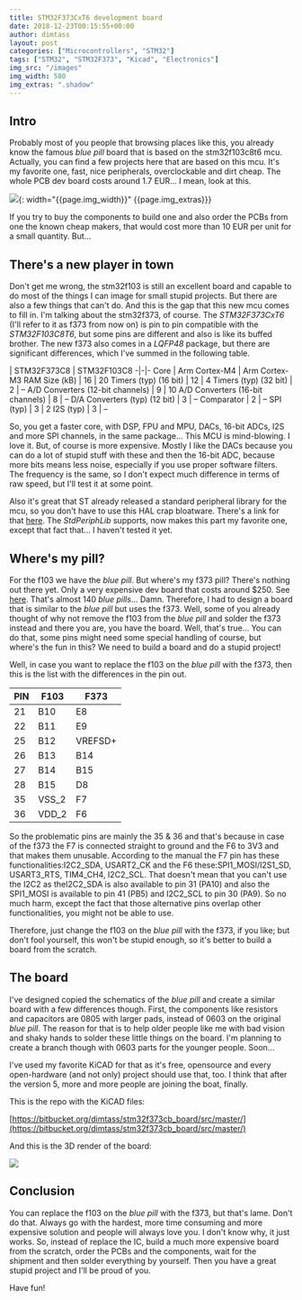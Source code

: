 ```yaml
---
title: STM32F373CxT6 development board
date: 2018-12-23T00:15:55+00:00
author: dimtass
layout: post
categories: ["Microcontrollers", "STM32"]
tags: ["STM32", "STM32F373", "Kicad", "Electronics"]
img_src: "/images"
img_width: 580
img_extras: ".shadow"
---
```

## Intro

Probably most of you people that browsing places like this, you already know the famous _blue pill_ board that is based on the stm32f103c8t6 mcu. Actually, you can find a few projects here that are based on this mcu. It's my favorite one, fast, nice peripherals, overclockable and dirt cheap. The whole PCB dev board costs around 1.7 EUR... I mean, look at this.

![]({{page.img_src}}/ebay-stm32f103c8t6.png){: width="{{page.img_width}}" {{page.img_extras}}}

If you try to buy the components to build one and also order the PCBs from one the known cheap makers, that would cost more than 10 EUR per unit for a small quantity. But...

## There's a new player in town

Don't get me wrong, the stm32f103 is still an excellent board and capable to do most of the things I can image for small stupid projects. But there are also a few things that can't do. And this is the gap that this new mcu comes to fill in. I'm talking about the stm32f373, of course. The _STM32F373CxT6_ (I'll refer to it as f373 from now on) is pin to pin compatible with the _STM32F103C8T6_, but some pins are different and also is like its buffed brother. The new f373 also comes in a _LQFP48_ package, but there are significant differences, which I've summed in the following table.

 | STM32F373C8 | STM32F103C8
 -|-|-
Core | Arm Cortex-M4 | Arm Cortex-M3
RAM Size (kB)	| 16 | 20
Timers (typ) (16 bit)	| 12 | 4
Timers (typ) (32 bit)	| 2	| –
A/D Converters (12-bit channels) | 9 | 10
A/D Converters (16-bit channels) | 8 | –
D/A Converters (typ) (12 bit)	| 3	| –
Comparator | 2 | –
SPI (typ)	| 3	| 2
I2S (typ)	| 3	| –

So, you get a faster core, with DSP, FPU and MPU, DACs, 16-bit ADCs, I2S and more SPI channels, in the same package... This MCU is mind-blowing. I love it. But, of course is more expensive. Mostly I like the DACs because you can do a lot of stupid stuff with these and then the 16-bit ADC, because more bits means less noise, especially if you use proper software filters. The frequency is the same, so I don't expect much difference in terms of raw speed, but I'll test it at some point.

Also it's great that ST already released a standard peripheral library for the mcu, so you don't have to use this HAL crap bloatware. There's a link for that [here](https://www.st.com/en/embedded-software/stsw-stm32115.html). The _StdPeriphLib_ supports, now makes this part my favorite one, except that fact that... I haven't tested it yet.

## Where's my pill?

For the f103 we have the _blue pill_. But where's my f373 pill? There's nothing out there yet. Only a very expensive dev board that costs around $250. See [here](https://www.st.com/en/evaluation-tools/stm32373c-eval.html). That's almost 140 _blue pills_... Damn. Therefore, I had to design a board that is similar to the _blue pill_ but uses the f373. Well, some of you already thought of why not remove the f103 from the _blue pill_ and solder the f373 instead and there you are, you have the board. Well, that's true... You can do that, some pins might need some special handling of course, but where's the fun in this? We need to build a board and do a stupid project!

Well, in case you want to replace the f103 on the _blue pill_ with the f373, then this is the list with the differences in the pin out.

PIN	| F103 | F373
 -|-|-
21	| B10	| E8
22	| B11	| E9
25	| B12	| VREFSD+
26	| B13	| B14
27	| B14	| B15
28	| B15	| D8
35	| VSS_2 |	F7
36	| VDD_2 |	F6

So the problematic pins are mainly the 35 & 36 and that's because in case of the f373 the F7 is connected straight to ground and the F6 to 3V3 and that makes them unusable. According to the manual the F7 pin has these functionalities:I2C2_SDA, USART2_CK and the F6 these:SPI1_MOSI/I2S1_SD, USART3_RTS, TIM4_CH4, I2C2_SCL. That doesn't mean that you can't use the I2C2 as theI2C2_SDA is also available to pin 31 (PA10) and also the SPI1_MOSI is available to pin 41 (PB5) and I2C2_SCL to pin 30 (PA9). So no much harm, except the fact that those alternative pins overlap other functionalities, you might not be able to use.

Therefore, just change the f103 on the _blue pill_ with the f373, if you like; but don't fool yourself, this won't be stupid enough, so it's better to build a board from the scratch.

## The board

I've designed copied the schematics of the _blue pill_ and create a similar board with a few differences though. First, the components like resistors and capacitors are 0805 with larger pads, instead of 0603 on the original _blue pill_. The reason for that is to help older people like me with bad vision and shaky hands to solder these little things on the board. I'm planning to create a branch though with 0603 parts for the younger people. Soon...

I've used my favorite KiCAD for that as it's free, opensource and every open-hardware (and not only) project should use that, too. I think that after the version 5, more and more people are joining the boat, finally.

This is the repo with the KiCAD files:

[https://bitbucket.org/dimtass/stm32f373cb_board/src/master/](https://bitbucket.org/dimtass/stm32f373cb_board/src/master/)

And this is the 3D render of the board:

![](https://bytebucket.org/dimtass/stm32f373cb_board/raw/6c1c3021b4c7eaaee5b5372601d75bb4a1f3c9e8/stm32f373cxt6.png) 

## Conclusion

You can replace the f103 on the _blue pill_ with the f373, but that's lame. Don't do that. Always go with the hardest, more time consuming and more expensive solution and people will always love you. I don't know why, it just works. So, instead of replace the IC, build a much more expensive board from the scratch, order the PCBs and the components, wait for the shipment and then solder everything by yourself. Then you have a great stupid project and I'll be proud of you.

Have fun!